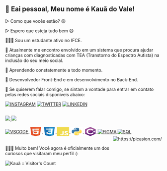 ## 👋 Eai pessoal, Meu nome é Kauã do Vale!


▷ Como que vocês estão? 😜

▷ Espero que esteja tudo bem 😄

🧑🏿‍💻 Sou um estudante ativo no IFCE.

🔭 Atualmente me encontro envolvido em um sistema que procura ajudar crianças com diagnosticadas com TEA (Transtorno do Espectro Autista) na inclusão do seu meio social.

📕 Aprendendo constatemente a todo momento.

💼 Desenvolvedor Front-End e em desenvolvimento no Back-End.

💬 Se quiserem falar comigo, se sintam a vontade para entrar em contato pelas redes sociais disponiveis abaixo:
                                                                                     
[![INSTAGRAM](https://img.shields.io/badge/Instagram-E4405F?style=for-the-badge&logo=instagram&logoColor=white)](https://www.instagram.com/kkaua.vf/)
[![TWITTER](https://img.shields.io/badge/Twitter-1DA1F2?style=for-the-badge&logo=twitter&logoColor=white)](https://twitter.com/kauazinthebrabo)
[![LINKEDIN](https://img.shields.io/badge/LinkedIn-0077B5?style=for-the-badge&logo=linkedin&logoColor=white)](https://www.instagram.com/kkaua.vf/)

##

<div>
  <a href="https://github.com/DevlTz">
  <img height="160em" src="https://github-readme-stats.vercel.app/api?username=DevlTz&show_icons=true&theme=dark&include_all_commits=true&count_private=true"/>
  <img height="160em" src="https://github-readme-stats.vercel.app/api/top-langs/?username=DevlTz&layout=compact&langs_count=7&theme=dark"/>
</div>

<div style="display: inline_block"><br>
  <img align="center" alt="VSCODE" height="30" width="40" src="https://cdn.jsdelivr.net/gh/devicons/devicon/icons/vscode/vscode-original.svg">
  <img align="center" alt="HTML" height="30" width="40" src="https://raw.githubusercontent.com/devicons/devicon/master/icons/html5/html5-original.svg">
  <img align="center" alt="CSS" height="30" width="40" src="https://raw.githubusercontent.com/devicons/devicon/master/icons/css3/css3-original.svg">
  <img align="center" alt="Js" height="30" width="40" src="https://raw.githubusercontent.com/devicons/devicon/master/icons/javascript/javascript-plain.svg">
  <img align="center" alt="PY" height="30" width="40" src="https://raw.githubusercontent.com/devicons/devicon/master/icons/python/python-original.svg">
  <img align="center" alt="C#" height="30" width="40" src="https://raw.githubusercontent.com/devicons/devicon/master/icons/csharp/csharp-original.svg">
  <img align="center" alt="FIGMA" height="30" width="40" src="https://cdn.jsdelivr.net/gh/devicons/devicon/icons/figma/figma-original.svg" />
  <img align="center" alt="SQL" height="30" width="40" src="https://cdn.jsdelivr.net/gh/devicons/devicon/icons/sqlite/sqlite-original.svg">
  <a href="https://picasion.com/"><img align="right" src="https://i.picasion.com/pic92/d33eae27397fef422c7d3005f7a9fa1d.gif" height="160" alt="https://picasion.com/" /></a><br/>
</div>


##
🕵🏾‍♂️ Muito bem! Você agora é oficialmente um dos curiosos que visitaram meu perfil :)

<img align="center" src="https://profile-counter.glitch.me/{DevlTz}/count.svg" alt="Kauã :: Visitor's Count" />
